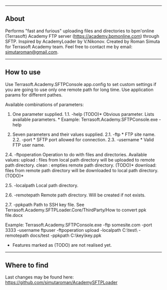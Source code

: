 ---------------
About
---------------

Performs "fast and furious" uploading files and directories to bpm'online (Terrasoft) Academy FTP server (https://academy.bpmonline.com) through SFTP.
Inspired by AcademyLoader by V.Nikonov.
Created by Roman Simuta for Terrasoft Academy team.
Feel free to contact me by email: simutaroman@gmail.com.

---------------
How to use
---------------

Use Terrasoft.Academy.SFTPConsole app.config to set custom settings if you are going to use only one remote path for long time. 
Use application params for different pathes.

Available combinations of parameters:

1. One parameter supplied.
	1.1. -help (TODO)* Obvious parameter. Lists available parameters.
		* Example: Terrasoft.Academy.SFTPConsole.exe -help

2. Seven parameters and their values supplied.
	2.1. -ftp
		* FTP site name.
	2.2. -port
		* SFTP port allowed for connection.
	2.3. -username
		* Valid FTP user name.

2.4. -ftpoperation
	Operation to do with files and directories. Available values:
	upload : files from local path directory will be uploaded to remote path directory.
	clean : empties remote path directory. (TODO)*
	download: files from remote path directory will be downloaded to local path directory.(TODO)*

2.5. -localpath
	Local path directory.

2.6. -remotepath
	Remote path directory. Will be created if not exists.

2.7. -ppkpath
	Path to SSH key file. See Terrasoft.Academy.SFTPLoader.Core/ThirdParty/How to convert ppk file.docx

Example:
	Terrasoft.Academy.SFTPConsole.exe -ftp somesite.com -port 3333 -username ftpuser -ftpoperation upload -localpath C:\test\ -remotepath docs/test -ppkpath C:\key\key.ppk


* Features marked as (TODO) are not realised yet.


---------------
Where to find
---------------
Last changes may be found here: https://github.com/simutaroman/AcademySFTPLoader


